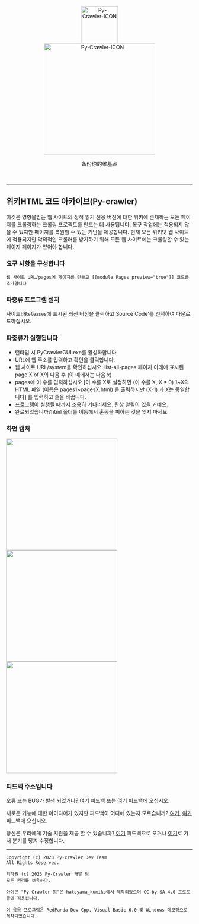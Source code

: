 <div class="center" align="center">
  <a href="#">
    <img alt="Py-Crawler-ICON" src="https://helloosdisk.wikidot.com/local--files/file:github/Pyc" width="100px">
  </a><br/>
  <img alt="Py-Crawler-ICON" src="https://helloosdisk.wikidot.com/local--files/file:github/pyctext.png" width="300px">
  <p>备份你的维基点</p>
  <img alt="" src="https://img.shields.io/github/license/HelloOSMe/Py-crawler">&nbsp;&nbsp;<img alt="" src="https://img.shields.io/github/v/release/HelloOSMe/Py-Crawler?include_prereleases">&nbsp;&nbsp;<img alt="" src="https://img.shields.io/github/stars/HelloOSMe/Py-crawler">
</div>

---------------

## 위키HTML 코드 아카이브(Py-crawler)

이것은 영향을받는 웹 사이트의 정적 읽기 전용 버전에 대한 위키에 존재하는 모든 페이지를 크롤링하는 크롤링 프로젝트를 만드는 데 사용됩니다. 복구 작업에는 적용되지 않을 수 있지만 페이지를 복원할 수 있는 기반을 제공합니다.
현재 모든 위키닷 웹 사이트에 적용되지만 악의적인 크롤러를 방지하기 위해 모든 웹 사이트에는 크롤링할 수 있는 페이지 페이지가 있어야 합니다.

### **요구 사항을 구성합니다**

```
웹 사이트 URL/pages에 페이지를 만들고 [[module Pages preview="true"]] 코드를 추가합니다
```

### **파충류 프로그램 설치**

사이드바`Releases`에 표시된 최신 버전을 클릭하고'Source Code'를 선택하여 다운로드하십시오.

### **파충류가 실행됩니다**
* 런타임 시 PyCrawlerGUI.exe를 활성화합니다.
* URL에 웹 주소를 입력하고 확인을 클릭합니다.
* 웹 사이트 URL/system을 확인하십시오: list-all-pages 페이지 아래에 표시된 page X of X의 다음 수 (이 예에서는 다음 x)
* pages에 이 수를 입력하십시오 [이 수를 X로 설정하면 (이 수를 X, X ≠ 0) 1~X의 HTML 파일 (이름은 pages1~pagesX.html) 을 출력하지만 (X-1) 과 X는 동일합니다] 를 입력하고 줄을 바꿉니다.
* 프로그램이 실행될 때까지 조용히 기다리세요. 탄창 알림이 있을 거예요.
* 완료되었습니까?html 폴더를 이동해서 혼동을 피하는 것을 잊지 마세요.

### **화면 캡처**
<img alt="" src="https://s1.ax1x.com/2023/02/20/pSXVpQJ.jpg" width="300px">  
<img alt="" src="https://s1.ax1x.com/2023/02/20/pSXExWF.jpg" width="300px">  
<img alt="" src="https://s1.ax1x.com/2023/02/20/pSXEzz4.jpg" width="300px">

### **피드백 주소입니다**
오류 또는 BUG가 발생 되었거나? [여기](http://ld-private-website.wikidot.com/forum/c-7602918/pyc) 피드백 또는 [여기](https://github.com/HelloOSMe/Py-crawler/issues) 피드백에 오십시오.

새로운 기능에 대한 아이디어가 있지만 피드백이 어디에 있는지 모르습니까? [여기](http://ld-private-website.wikidot.com/forum/t-15402049/pyc-1-1-0-1-9), [여기](https://github.com/HelloOSMe/Py-crawler/issues) 피드백에 오십시오.

당신은 우리에게 기술 지원을 제공 할 수 있습니까? [여기](http://ld-private-website.wikidot.com/forum/c-7602920/) 피드백으로 오거나 [여기](https://github.com/HelloOSMe/Py-crawler/fork)로 가서 분기를 당겨 수정합니다.

----------

```
Copyright (c) 2023 Py-crawler Dev Team
All Rights Reserved.

저작권 (c) 2023 Py-Crawler 개발 팀
모든 권리를 보유하다.

아이콘 "Py Crawler 웜"은 hatoyama_kumiko에서 제작되었으며 CC-by-SA-4.0 프로토콜에 적용됩니다.

이 응용 프로그램은 RedPanda Dev Cpp, Visual Basic 6.0 및 Windows 메모장으로 제작되었습니다.
```

